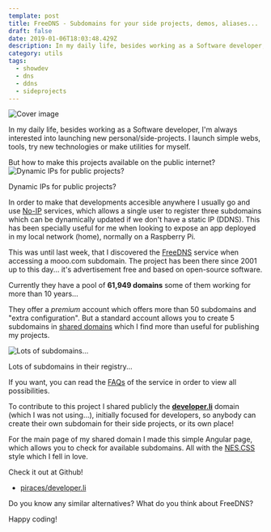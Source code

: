 ```yaml
---
template: post
title: FreeDNS - Subdomains for your side projects, demos, aliases...
draft: false
date: 2019-01-06T18:03:48.429Z
description: In my daily life, besides working as a Software developer, I’m always interested into launching new personal/side-projects...
category: utils
tags:
  - showdev
  - dns
  - ddns
  - sideprojects
---
```

![Cover image](https://thepracticaldev.s3.amazonaws.com/i/y2qdfkq6csmx3wo20r8m.png)

In my daily life, besides working as a Software developer, I'm always interested into launching new personal/side-projects. I launch simple webs, tools, try new technologies or make utilities for myself.

But how to make this projects available on the public internet?
![Dynamic IPs for public projects?](https://media.giphy.com/media/9J7tdYltWyXIY/giphy.gif)
<figcaption>Dynamic IPs for public projects?</figcaption>

In order to make that developments accesible anywhere I usually go and use [No-IP](https://www.noip.com/) services, which allows a single user to register three subdomains which can be dynamically updated if we don't have a static IP (DDNS). This has been specially useful for me when looking to expose an app deployed in my local network (home), normally on a Raspberry Pi.

This was until last week, that I discovered the [FreeDNS](https://freedns.afraid.org/) service when accessing a mooo.com subdomain. The project has been there since 2001 up to this day... it's advertisement free and based on open-source software. 

Currently they have a pool of **61,949 domains** some of them working for more than 10 years...

They offer a *premium* account which offers more than 50 subdomains and "extra configuration". But a standard account allows you to create 5 subdomains in [shared domains](https://freedns.afraid.org/domain/registry/) which I find more than useful for publishing my projects.

![Lots of subdomains...](https://thepracticaldev.s3.amazonaws.com/i/gj2sn44m7wga99upx3j9.png)
<figcaption>Lots of subdomains in their registry...</figcaption>


If you want, you can read the [FAQs](https://freedns.afraid.org/faq/) of the service in order to view all possibilities.

To contribute to this project I shared publicly the [**developer.li**](https://developer.li/) domain (which I was not using...), initially focused for developers, so anybody can create their own subdomain for their side projects, or its own place!


For the main page of my shared domain I made this simple Angular page, which allows you to check for available subdomains. All with the [NES.CSS](https://nostalgic-css.github.io/NES.css/) style which I fell in love.

Check it out at Github!

- [piraces/developer.li](https://github.com/piraces/developer.li)


Do you know any similar alternatives? What do you think about FreeDNS? 


Happy coding!